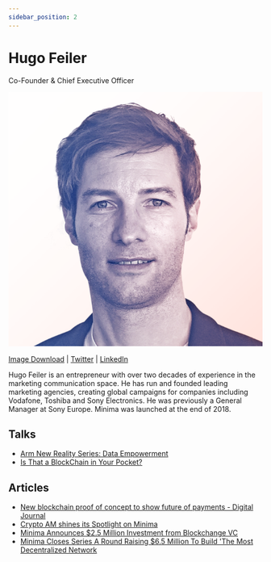 ```yaml
---
sidebar_position: 2
---
```


# Hugo Feiler
Co-Founder & Chief Executive Officer
 
![Hugo Feiler](/img/people/Hugo.png)
 
[Image Download](/img/people/Hugo.png) | [Twitter](https://twitter.com/HugoFeiler) | [LinkedIn](https://www.linkedin.com/in/hugo-feiler-b7529b4)
 
Hugo Feiler is an entrepreneur with over two decades of experience in the marketing communication space. He has run and founded leading marketing agencies, creating global campaigns for companies including Vodafone, Toshiba and Sony Electronics. He was previously a General Manager at Sony Europe. Minima was launched at the end of 2018.
 
## Talks
 
- [Arm New Reality Series: Data Empowerment](https://www.youtube.com/watch?v=XJKROBmF2GQ) 
- [Is That a BlockChain in Your Pocket?](https://talkingpointz.com/is-that-a-blockchain-in-your-pocket-hugofeiler-of-minima_global/)
 
## Articles
 
- [New blockchain proof of concept to show future of payments - Digital Journal](https://www.digitaljournal.com/tech-science/q-a-new-blockchain-proof-of-concept-to-show-future-of-payments/article/570222) 
- [Crypto AM shines its Spotlight on Minima](https://www.cityam.com/crypto-am-shines-its-spotlight-on-minima/)
- [Minima Announces $2.5 Million Investment from Blockchange VC](https://minima.global/blog/minima-closes-series-a-round-raising-6-5-million-to-build-the-most-decentralized-network)
- [Minima Closes Series A Round Raising $6.5 Million To Build 'The Most Decentralized Network](https://minima.global/blog/minima-closes-series-a-round-raising-6-5-million-to-build-the-most-decentralized-network) 
